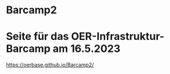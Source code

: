 # Barcamp2
# Seite für das OER-Infrastruktur-Barcamp am 16.5.2023

https://oerbase.github.io/Barcamp2/
